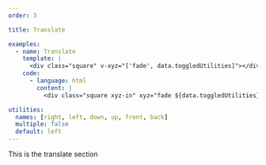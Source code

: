```yaml
---
order: 3

title: Translate

examples:
  - name: Translate
    template: |
      <div class="square" v-xyz="['fade', data.toggledUtilities]"></div>
    code:
      - language: html
        content: |
          <div class="square xyz-in" xyz="fade ${data.toggledUtilities}"></div>

utilities:
  names: [right, left, down, up, front, back]
  multiple: false
  default: left
---
```


This is the translate section
